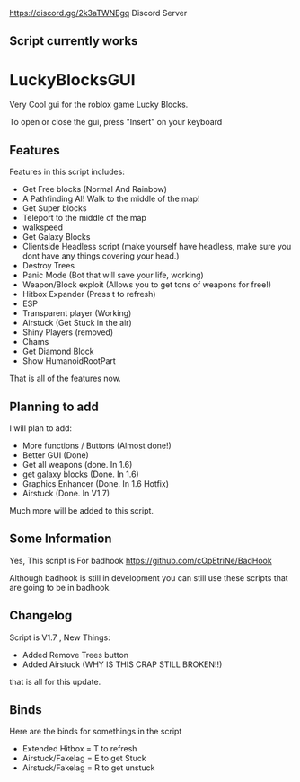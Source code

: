 https://discord.gg/2k3aTWNEgq  Discord Server

## Script currently works

# LuckyBlocksGUI
Very Cool gui for the roblox game Lucky Blocks.

To open or close the gui, press "Insert" on your keyboard 

## Features
Features in this script includes:
* Get Free blocks (Normal And Rainbow)
* A Pathfinding AI! Walk to the middle of the map!
* Get Super blocks
* Teleport to the middle of the map
* walkspeed
* Get Galaxy Blocks
* Clientside Headless script (make yourself have headless, make sure you dont have any things covering your head.)
* Destroy Trees
* Panic Mode (Bot that will save your life, working)
* Weapon/Block exploit (Allows you to get tons of weapons for free!)
* Hitbox Expander (Press t to refresh)
* ESP
* Transparent player (Working)
* Airstuck (Get Stuck in the air)
* Shiny Players (removed)
* Chams
* Get Diamond Block
* Show HumanoidRootPart

 That is all of the features now.
 
 ## Planning to add
 I will plan to add:
 * More functions / Buttons (Almost done!)
 * Better GUI (Done)
 * Get all weapons (done. In 1.6)
 * get galaxy blocks (Done. In 1.6)
 * Graphics Enhancer (Done. In 1.6 Hotfix)
 * Airstuck (Done. In V1.7)
 
 Much more will be added to this script.
 
 ## Some Information
 
 Yes, This script is For badhook https://github.com/cOpEtriNe/BadHook
 
 Although badhook is still in development you can still use these scripts that are going to be in badhook.
 
 ## Changelog
 
 Script is V1.7 , New Things:
 
* Added Remove Trees button
* Added Airstuck (WHY IS THIS CRAP STILL BROKEN!!)

that is all for this update.

## Binds

Here are the binds for somethings in the script

* Extended Hitbox  = T to refresh
* Airstuck/Fakelag = E to get Stuck
* Airstuck/Fakelag = R to get unstuck

